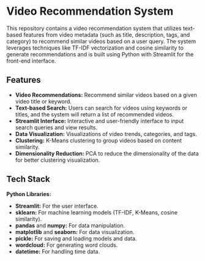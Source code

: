 # Video Recommendation System

This repository contains a video recommendation system that utilizes text-based features from video metadata (such as title, description, tags, and category) to recommend similar videos based on a user query. The system leverages techniques like TF-IDF vectorization and cosine similarity to generate recommendations and is built using Python with Streamlit for the front-end interface.

## Features

- **Video Recommendations:** Recommend similar videos based on a given video title or keyword.
- **Text-based Search:** Users can search for videos using keywords or titles, and the system will return a list of recommended videos.
- **Streamlit Interface:** Interactive and user-friendly interface to input search queries and view results.
- **Data Visualization:** Visualizations of video trends, categories, and tags.
- **Clustering:** K-Means clustering to group videos based on content similarity.
- **Dimensionality Reduction:** PCA to reduce the dimensionality of the data for better clustering visualization.

## Tech Stack

**Python Libraries:**

- **Streamlit:** For the user interface.
- **sklearn:** For machine learning models (TF-IDF, K-Means, cosine similarity).
- **pandas** and **numpy:** For data manipulation.
- **matplotlib** and **seaborn:** For data visualization.
- **pickle:** For saving and loading models and data.
- **wordcloud:** For generating word clouds.
- **datetime:** For handling time data.
